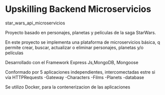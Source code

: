 # Upskilling Backend Microservicios
star_wars_api_microservicios


Proyecto basado en personajes, planetas y películas 
de la saga StarWars.

En este proyecto se implementa una plataforma de microservicios básica, 
q permite crear, buscar, actualizar o eliminar personajes, planetas
y/o películas

Desarrollado con el Framework Express Js,MongoDB, Mongoose

Conformado por 5 aplicaciones independientes,
intercomectadas estre si vía HTTPRequests
-Gateway
-Characters
-Films
-Planets
-database

 Se utilizo Docker, para la contenerizacion de las
 aplicaciones
